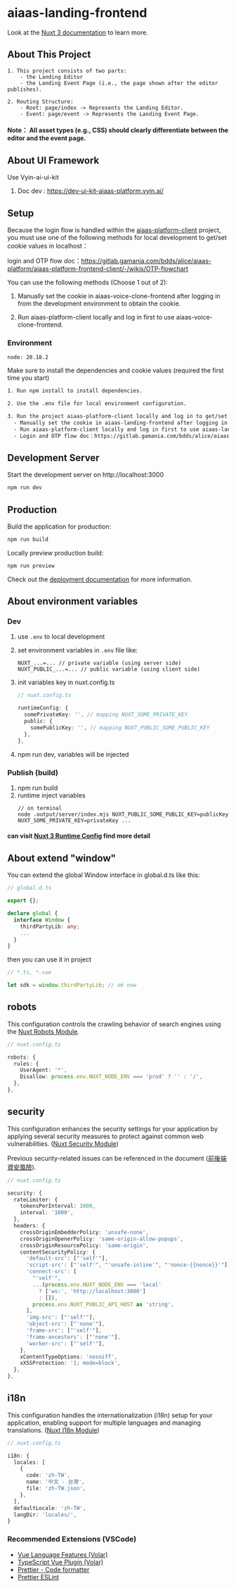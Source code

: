 # aiaas-landing-frontend

Look at the [Nuxt 3 documentation](https://nuxt.com/docs/getting-started/introduction) to learn more.

## About This Project

    1. This project consists of two parts:
    	- the Landing Editor
    	- the Landing Event Page (i.e., the page shown after the editor publishes).

    2. Routing Structure:
    	- Root: page/index -> Represents the Landing Editor.
    	- Event: page/event -> Represents the Landing Event Page.

#### Note： All asset types (e.g., CSS) should clearly differentiate between the editor and the event page.

## About UI Framework

Use Vyin-ai-ui-kit

1. Doc dev : https://dev-ui-kit-aiaas-platform.vyin.ai/

## Setup
 Because the login flow is handled within the [aiaas-platform-client](https://gitlab.gamania.com/bdds/alice/aiaas-platform/aiaas-platform-frontend-client) project, you must use one of the following methods for local development to get/set cookie values in localhost：

  login and OTP flow doc：https://gitlab.gamania.com/bdds/alice/aiaas-platform/aiaas-platform-frontend-client/-/wikis/OTP-flowchart
    
  You can use the following methods (Choose 1 out of 2):

  1. Manually set the cookie in aiaas-voice-clone-frontend after logging in from the development environment to obtain the cookie.

  2. Run aiaas-platform-client locally and log in first to use aiaas-voice-clone-frontend.

### Environment

    node: 20.18.2

Make sure to install the dependencies and cookie values (required the first time you start)

```bash
1. Run npm install to install dependencies.

2. Use the .env file for local environment configuration.

3. Run the project aiaas-platform-client locally and log in to get/set cookie values in localhost. You can use the following methods：
  - Manually set the cookie in aiaas-landing-frontend after logging in from dev environment to obtain the cookie.
  - Run aiaas-platform-client locally and log in first to use aiaas-landing-frontend.
  - Login and OTP flow doc：https://gitlab.gamania.com/bdds/alice/aiaas-platform/aiaas-platform-frontend-client/-/wikis/OTP-flowchart
```

## Development Server

Start the development server on http://localhost:3000

```bash
npm run dev
```

## Production

Build the application for production:

```bash
npm run build
```

Locally preview production build:

```bash
npm run preview
```

Check out the [deployment documentation](https://nuxt.com/docs/getting-started/deployment) for more information.

## About environment variables

### Dev

1. use `.env` to local development
2. set environment variables in `.env` file like:
   ```
   NUXT_...=... // private variable (using server side)
   NUXT_PUBLIC_...=... // public variable (using client side)
   ```
3. init variables key in nuxt.config.ts

   ```typescript
   // nuxt.config.ts

   runtimeConfig: {
     somePrivateKey: '', // mapping NUXT_SOME_PRIVATE_KEY
     public: {
       somePublicKey: '', // mapping NUXT_PUBLIC_SOME_PUBLIC_KEY
     },
   },
   ```

4. npm run dev, variables will be injected

### Publish (build)

1. npm run build
2. runtime inject variables
   ```
   // on terminal
   node .output/server/index.mjs NUXT_PUBLIC_SOME_PUBLIC_KEY=publicKey NUXT_SOME_PRIVATE_KEY=privateKey ...
   ```

#### can visit [Nuxt 3 Runtime Config](https://nuxt.com/docs/guide/going-further/runtime-config) find more detail

## About extend "window"

You can extend the global Window interface in global.d.ts like this:

```typescript
// global.d.ts

export {};

declare global {
  interface Window {
    thirdPartyLib: any;
    ...
  }
}
```

then you can use it in project

```typescript
// *.ts, *.vue

let sdk = window.thirdPartyLib; // ok now
```

## robots

This configuration controls the crawling behavior of search engines using the [Nuxt Robots Module](https://nuxt.com/modules/robots).

```typescript
// nuxt.config.ts

robots: {
  rules: {
    UserAgent: '*',
    Disallow: process.env.NUXT_NODE_ENV === 'prod' ? '' : '/',
  },
},
```

## security

This configuration enhances the security settings for your application by applying several security measures to protect against common web vulnerabilities. ([Nuxt Security Module](https://nuxt.com/modules/security))

Previous security-related issues can be referenced in the document ([前後端資安風險](https://gamania-group.atlassian.net/wiki/spaces/BP/pages/672366827)).

```typescript
// nuxt.config.ts

security: {
  rateLimiter: {
    tokensPerInterval: 1000,
    interval: '1000',
  },
  headers: {
    crossOriginEmbedderPolicy: 'unsafe-none',
    crossOriginOpenerPolicy: 'same-origin-allow-popups',
    crossOriginResourcePolicy: 'same-origin',
    contentSecurityPolicy: {
      'default-src': ["'self'"],
      'script-src': ["'self'", "'unsafe-inline'", "'nonce-{{nonce}}'"],
      'connect-src': [
        "'self'",
        ...(process.env.NUXT_NODE_ENV === 'local'
          ? ['ws:', 'http://localhost:3000']
          : []),
        process.env.NUXT_PUBLIC_API_HOST as 'string',
      ],
      'img-src': ["'self'"],
      'object-src': ["'none'"],
      'frame-src': ["'self'"],
      'frame-ancestors': ["'none'"],
      'worker-src': ["'self'"],
    },
    xContentTypeOptions: 'nosniff',
    xXSSProtection: '1; mode=block',
  },
},
```

## i18n

This configuration handles the internationalization (i18n) setup for your application, enabling support for multiple languages and managing translations. ([Nuxt I18n Module](https://nuxt.com/modules/i18n))

```typescript
// nuxt.config.ts

i18n: {
  locales: [
    {
      code: 'zh-TW',
      name: '中文 - 台灣',
      file: 'zh-TW.json',
    },
  ],
  defaultLocale: 'zh-TW',
  langDir: 'locales/',
}
```

### Recommended Extensions (VSCode)

- [Vue Language Features (Volar)](https://marketplace.visualstudio.com/items?itemName=Vue.volar)
- [TypeScript Vue Plugin (Volar)](https://marketplace.visualstudio.com/items?itemName=Vue.vscode-typescript-vue-plugin)
- [Prettier - Code formatter](https://marketplace.visualstudio.com/items?itemName=esbenp.prettier-vscode)
- [Prettier ESLint](https://marketplace.visualstudio.com/items?itemName=rvest.vs-code-prettier-eslint)
